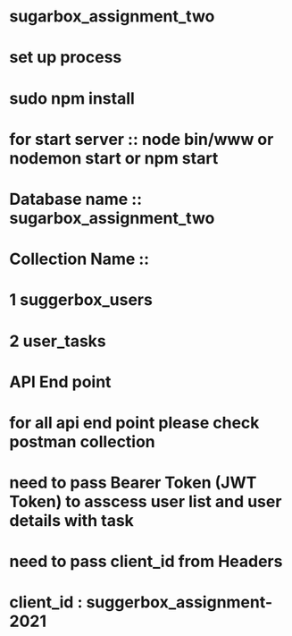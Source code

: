 # sugarbox_assignment_two

# set up process 
# sudo npm install
# for start server  :: node bin/www  or nodemon start or npm start 
# Database name :: sugarbox_assignment_two
# Collection Name :: 
#   1 suggerbox_users 
#   2 user_tasks

# API End point 
#  for all api end point please check postman collection

# need to pass Bearer Token (JWT Token) to asscess user list and user details with task
# need to pass client_id from Headers
# client_id : suggerbox_assignment-2021